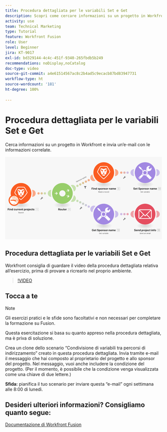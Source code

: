 ```yaml
---
title: Procedura dettagliata per le variabili Set e Get
description: Scopri come cercare informazioni su un progetto in Workfront e inviare un messaggio e-mail con le informazioni correlate in  [!DNL Adobe Workfront Fusion].
activity: use
team: Technical Marketing
type: Tutorial
feature: Workfront Fusion
role: User
level: Beginner
jira: KT-9017
exl-id: bd329144-4c4c-451f-9340-265fbdb5b249
recommendations: noDisplay,noCatalog
doc-type: video
source-git-commit: a4e61514567ac8c2b4ad5c9ecacb87bd83947731
workflow-type: ht
source-wordcount: '181'
ht-degree: 100%

---
```


# Procedura dettagliata per le variabili Set e Get

Cerca informazioni su un progetto in Workfront e invia un’e-mail con le informazioni correlate.

![Immagine dello scenario Fusion](assets/universal-connectors-and-routing-8.png)

## Procedura dettagliata per le variabili Set e Get

Workfront consiglia di guardare il video della procedura dettagliata relativa all’esercizio, prima di provare a ricrearlo nel proprio ambiente.

>[!VIDEO](https://video.tv.adobe.com/v/335276/?quality=12&learn=on)


## Tocca a te

>[!NOTE]
>
>Gli esercizi pratici e le sfide sono facoltativi e non necessari per completare la formazione su Fusion.

Questa esercitazione si basa su quanto appreso nella procedura dettagliata, ma è priva di soluzione.

Crea un clone dello scenario “Condivisione di variabili tra percorsi di indirizzamento” creato in questa procedura dettagliata. Invia tramite e-mail il messaggio che hai composto al proprietario del progetto e allo sponsor del progetto. Nel messaggio, vuoi anche includere la condizione del progetto. (Per il momento, è possibile che la condizione venga visualizzata come una chiave di due lettere.)

**Sfida:** pianifica il tuo scenario per inviare questa “e-mail” ogni settimana alle 8:00 di lunedì.

## Desideri ulteriori informazioni? Consigliamo quanto segue:

[Documentazione di Workfront Fusion](https://experienceleague.adobe.com/docs/workfront/using/adobe-workfront-fusion/workfront-fusion-2.html?lang=it)
